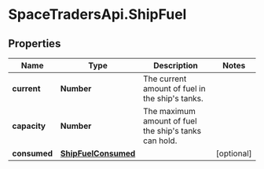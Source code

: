 # SpaceTradersApi.ShipFuel

## Properties

Name | Type | Description | Notes
------------ | ------------- | ------------- | -------------
**current** | **Number** | The current amount of fuel in the ship&#39;s tanks. | 
**capacity** | **Number** | The maximum amount of fuel the ship&#39;s tanks can hold. | 
**consumed** | [**ShipFuelConsumed**](ShipFuelConsumed.md) |  | [optional] 


